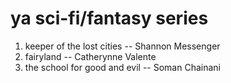 # ya sci-fi/fantasy series

1. keeper of the lost cities -- Shannon Messenger
2. fairyland -- Catherynne Valente
3. the school for good and evil -- Soman Chainani

